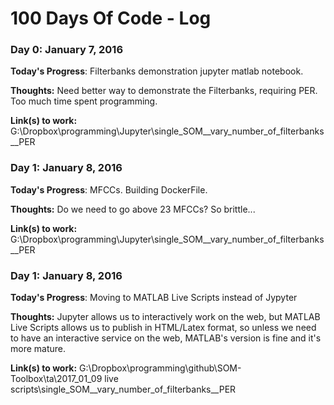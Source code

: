 # 100 Days Of Code - Log

### Day 0: January 7, 2016 

**Today's Progress**: Filterbanks demonstration jupyter matlab notebook.

**Thoughts:** Need better way to demonstrate the Filterbanks, requiring PER. Too much time spent programming.

**Link(s) to work:** G:\Dropbox\programming\Jupyter\single_SOM__vary_number_of_filterbanks__PER

### Day 1: January 8, 2016 

**Today's Progress**: MFCCs. Building DockerFile.

**Thoughts:** Do we need to go above 23 MFCCs? So brittle...

**Link(s) to work:** G:\Dropbox\programming\Jupyter\single_SOM__vary_number_of_filterbanks__PER

### Day 1: January 8, 2016 

**Today's Progress**: Moving to MATLAB Live Scripts instead of Jypyter

**Thoughts:** Jupyter allows us to interactively work on the web, but MATLAB Live Scripts allows us to publish in HTML/Latex format, so unless we need to have an interactive service on the web, MATLAB's version is fine and it's more mature.

**Link(s) to work:** G:\Dropbox\programming\github\SOM-Toolbox\ta\2017_01_09 live scripts\single_SOM__vary_number_of_filterbanks__PER
